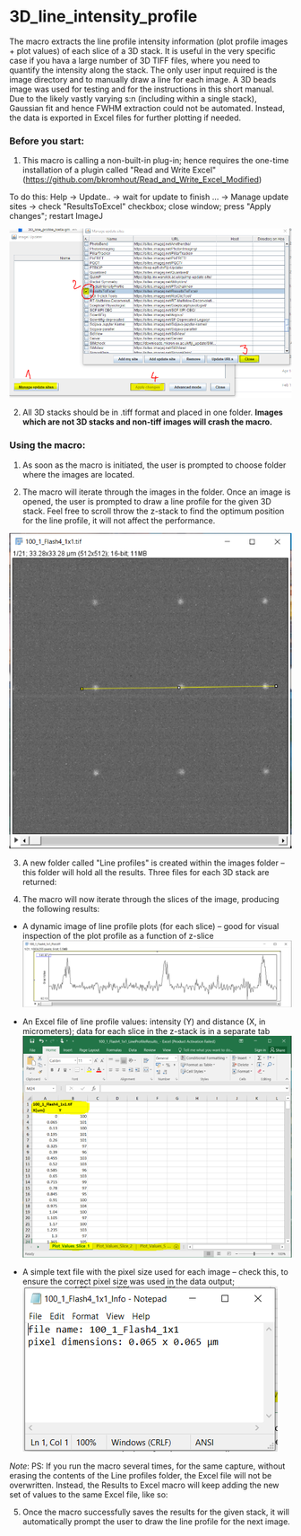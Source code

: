 # 3D_line_intensity_profile

The macro extracts the line profile intensity information (plot profile images + plot values) of each slice of a 3D stack. 
It is useful in the very specific case if you hava a large number of 3D TIFF files, where  you need to quantify the intensity along the stack. The only user input required is the image directory and to manually draw a line for each image.
A 3D beads image was used for testing and for the instructions in this short manual.  
Due to the likely vastly varying s:n (including within a single stack), Gaussian fit and hence FWHM extraction could not be automated. Instead, the data is exported in Excel files for further plotting if needed. 

### Before you start: 
1)	This macro is calling a non-built-in plug-in; hence requires the one-time installation of a plugin called "Read and Write Excel" (https://github.com/bkromhout/Read_and_Write_Excel_Modified) 

To do this: Help -> Update.. -> wait for update to finish … ->  Manage update sites -> check "ResultsToExcel" checkbox; close window; press "Apply changes"; restart ImageJ

![alt text](https://github.com/iveta-ivanova/3D_line_intensity_profile/blob/master/screenshots/Capture.PNG "Installing Read and Write Excel")

2)	All 3D stacks should be in .tiff format and placed in one folder. **Images which are not 3D stacks and non-tiff images will crash the macro.** 

### Using the macro: 

1.	As soon as the macro is initiated, the user is prompted to choose folder where the images are located. 

2.	The macro will iterate through the images in the folder. Once an image is opened, the user is prompted to draw a line profile for the given 3D stack. 
Feel free to scroll throw the z-stack to find the optimum position for the line profile, it will not affect the performance. 

![alt text](https://github.com/iveta-ivanova/3D_line_intensity_profile/blob/master/screenshots/3.PNG "Line profile on bead sample")

3.	A new folder called "Line profiles" is created within the images folder – this folder will hold all the results. Three files for each 3D stack are returned: 

4.	The macro will now iterate through the slices of the image, producing the following results: 
* A dynamic image of line profile plots (for each slice) – good for visual inspection of the plot profile as a function of z-slice
![alt text](https://github.com/iveta-ivanova/3D_line_intensity_profile/blob/master/screenshots/6.PNG "Line profile on bead sample")

* An Excel file of line profile values: intensity (Y) and distance (X, in micrometers); data for each slice in the z-stack is in a separate tab 
![alt text](https://github.com/iveta-ivanova/3D_line_intensity_profile/blob/master/screenshots/5.PNG "Line profile on bead sample")

* A simple text file with the pixel size used for each image – check this, to ensure the correct pixel size was used in the data output;
![alt text](https://github.com/iveta-ivanova/3D_line_intensity_profile/blob/master/screenshots/7.PNG "Line profile on bead sample")

*Note*: PS: If you run the macro several times, for the same capture, without erasing the contents of the Line profiles folder, the Excel file will not be overwritten. Instead, the Results to Excel macro will keep adding the new set of values to the same Excel file, like so: 

5.	Once the macro successfully saves the results for the given stack, it will automatically prompt the user to draw the line profile for the next image.
